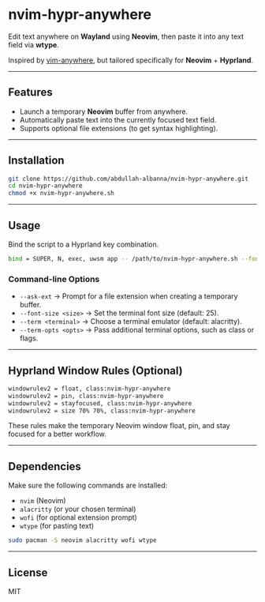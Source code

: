 # nvim-hypr-anywhere

Edit text anywhere on **Wayland** using **Neovim**, then paste it into any text field via **wtype**.

Inspired by [vim-anywhere](https://github.com/cknadler/vim-anywhere), but tailored specifically for **Neovim** + **Hyprland**.

---

## Features

- Launch a temporary **Neovim** buffer from anywhere.
- Automatically paste text into the currently focused text field.
- Supports optional file extensions (to get syntax highlighting).

---

## Installation

```bash
git clone https://github.com/abdullah-albanna/nvim-hypr-anywhere.git
cd nvim-hypr-anywhere
chmod +x nvim-hypr-anywhere.sh
```

---

## Usage

Bind the script to a Hyprland key combination.

```bash
bind = SUPER, N, exec, uwsm app -- /path/to/nvim-hypr-anywhere.sh --font-size 25
```

### Command-line Options

- `--ask-ext` → Prompt for a file extension when creating a temporary buffer.
- `--font-size <size>` → Set the terminal font size (default: 25).
- `--term <terminal>` → Choose a terminal emulator (default: alacritty).
- `--term-opts <opts>` → Pass additional terminal options, such as class or flags.

---

## Hyprland Window Rules (Optional)

```bash
windowrulev2 = float, class:nvim-hypr-anywhere
windowrulev2 = pin, class:nvim-hypr-anywhere
windowrulev2 = stayfocused, class:nvim-hypr-anywhere
windowrulev2 = size 70% 70%, class:nvim-hypr-anywhere
```

These rules make the temporary Neovim window float, pin, and stay focused for a better workflow.

---

## Dependencies

Make sure the following commands are installed:

- `nvim` (Neovim)
- `alacritty` (or your chosen terminal)
- `wofi` (for optional extension prompt)
- `wtype` (for pasting text)

```bash
sudo pacman -S neovim alacritty wofi wtype
```

---

## License

MIT
